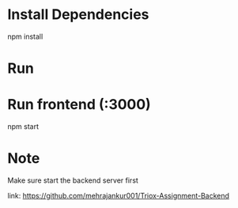 # Install Dependencies

npm install

# Run

# Run frontend (:3000)

npm start

# Note

Make sure start the backend server first 

link: https://github.com/mehrajankur001/Triox-Assignment-Backend
